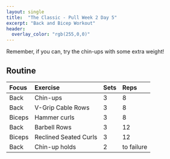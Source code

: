 ```yaml
---
layout: single
title:  "The Classic - Pull Week 2 Day 5"
excerpt: "Back and Bicep Workout"
header:
  overlay_color: "rgb(255,0,0)"
---
```


Remember, if you can, try the chin-ups with some extra weight!

## Routine

| Focus | Exercise | Sets | Reps |
|:-|:-|:-|:-|
|Back|Chin-ups|3|8|
|Back|V-Grip Cable Rows|3|8|
|Biceps|Hammer curls|3|8|
|Back|Barbell Rows|3|12|
|Biceps|Reclined Seated Curls|3|12|
|Back|Chin-up holds|2|to failure|
